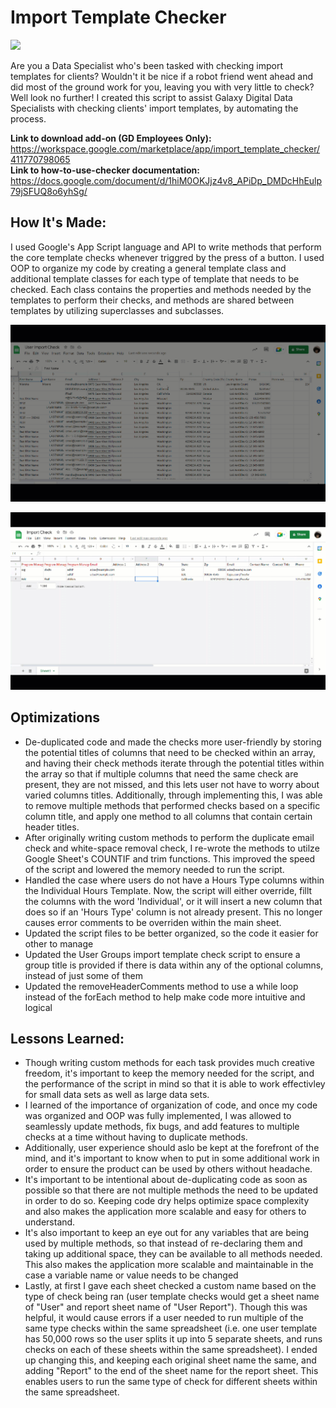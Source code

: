 # Import Template Checker

![](https://media.giphy.com/media/aNqEFrYVnsS52/giphy.gif)

Are you a Data Specialist who's been tasked with checking import templates for clients? Wouldn't it be nice if a robot friend went ahead and did most of the ground work for you, leaving you with very little to check? Well look no further! I created this script to assist Galaxy Digital Data Specialists with checking clients' import templates, by automating the process.

**Link to download add-on (GD Employees Only):** https://workspace.google.com/marketplace/app/import_template_checker/411770798065</br>
**Link to how-to-use-checker documentation:** https://docs.google.com/document/d/1hiM0OKJjz4v8_APiDp_DMDcHhEulp79jSFUQ8o6yhSg/

## How It's Made:
I used Google's App Script language and API to write methods that perform the core template checks whenever triggred by the press of a button. I used OOP to organize my code by creating a general template class and additional template classes for each type of template that needs to be checked. Each class contains the properties and methods needed by the templates to perform their checks, and methods are shared between templates by utilizing superclasses and subclasses. 

![](gifs/importScriptGif.gif)

![](gifs/importProgramsCheckGif.gif)

## Optimizations
<ul>
  <li>De-duplicated code and made the checks more user-friendly by storing the potential titles of columns that need to be checked within an array, and having their check methods iterate through the potential titles within the array so that if multiple columns that need the same check are present, they are not missed, and this lets user not have to worry about varied columns titles. Additionally, through implementing this, I was able to remove multiple methods that performed checks based on a specific column title, and apply one method to all columns that contain certain header titles. </li>
  <li>After originally writing custom methods to perform the duplicate email check and white-space removal check, I re-wrote the methods to utilze Google Sheet's COUNTIF and trim functions. This improved the speed of the script and lowered the memory needed to run the script.</li>
  <li>Handled the case where users do not have a Hours Type columns within the Individual Hours Template. Now, the script will either override, fillt the columns with the word 'Individual', or it will insert a new column that does so if an 'Hours Type' column is not already present. This no longer causes error comments to be overriden within the main sheet.
  </li>
  <li>Updated the script files to be better organized, so the code it easier for other to manage
  </li>
  <li>Updated the User Groups import template check script to ensure a group title is provided if there is data within any of the optional columns, instead of just some of them
  </li>
  <li>Updated the removeHeaderComments method to use a while loop instead of the forEach method to help make code more intuitive and logical
  </li>
</ul>


## Lessons Learned:
<ul>
  <li>Though writing custom methods for each task provides much creative freedom, it's important to keep the memory needed for the script, and the performance of the script in mind so that it is able to work effectivley for small data sets as well as large data sets.</li>
  <li>I learned of the importance of organization of code, and once my code was organized and OOP was fully implemented, I was allowed to seamlessly update methods, fix bugs, and add features to multiple checks at a time without having to duplicate methods.</li>
  <li>Additionally, user experience should aslo be kept at the forefront of the mind, and it's important to know when to put in some additional work in order to ensure the product can be used by others without headache.</li>
  <li>It's important to be intentional about de-duplicating code as soon as possible so that there are not multiple methods the need to be updated in order to do so. Keeping code dry helps optimize space complexity and also makes the application more scalable and easy for others to understand.
  </li>
  <li>It's also important to keep an eye out for any variables that are being used by multiple methods, so that instead of re-declaring them and taking up additional space, they can be available to all methods needed. This also makes the application more scalable and maintainable in the case a variable name or value needs to be changed
  </li>
  <li>Lastly, at first I gave each sheet checked a custom name based on the type of check being ran (user template checks would get a sheet name of "User" and report sheet name of "User Report"). Though this was helpful, it would cause errors if a user needed to run multiple of the same type checks within the same spreadsheet (i.e. one user template has 50,000 rows so the user splits it up into 5 separate sheets, and runs checks on each of these sheets within the same spreadsheet). I ended up changing this, and keeping each original sheet name the same, and adding "Report" to the end of the sheet name for the report sheet. This enables users to run the same type of check for different sheets within the same spreadsheet.</li>
</ul>
    
